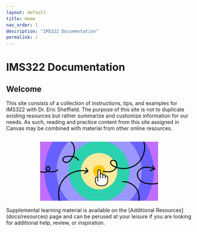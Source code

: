 ```yaml
---
layout: default
title: Home
nav_order: 1
description: "IMS322 Documentation"
permalink: /
---
```


# IMS322 Documentation

## Welcome
This site consists of a collection of instructions, tips, and examples for IMS322 with Dr. Eric Sheffield. The purpose of this site is not to duplicate existing resources but rather summarize and customize information for our needs. As such, reading and practice content from this site assigned in Canvas may be combined with material from other online resources.
<div style="display: flex; justify-content: center;">
	<figure style="max-width: 320px"><img src="docs/images/interaction-design.webp" style="width: 100%"></figure>
</div>
Supplemental learning material is available on the [Additional Resources](docs/resources) page and can be perused at your leisure if you are looking for additional help, review, or inspiration.